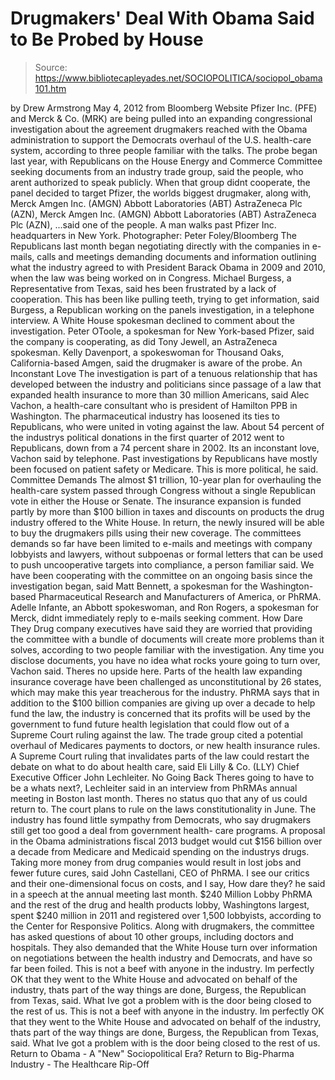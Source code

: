 # Drugmakers' Deal With Obama Said to Be Probed by House

> Source: https://www.bibliotecapleyades.net/SOCIOPOLITICA/sociopol_obama101.htm

by Drew Armstrong
May 4, 2012
from Bloomberg Website
Pfizer Inc. (PFE) and Merck & Co. (MRK) are being pulled into an expanding congressional investigation about the agreement drugmakers reached with the Obama administration to support the Democrats overhaul of the U.S. health-care system, according to three people familiar with the talks. The probe began last year, with Republicans on the House Energy and Commerce Committee seeking documents from an industry trade group, said the people, who arent authorized to speak publicly.
When that group didnt cooperate, the panel decided to target Pfizer, the worlds biggest drugmaker, along with,
Merck Amgen Inc. (AMGN) Abbott Laboratories (ABT) AstraZeneca Plc (AZN),
Merck
Amgen Inc. (AMGN)
Abbott Laboratories (ABT)
AstraZeneca Plc (AZN),
...said one of the people.
A man walks past Pfizer Inc. headquarters in New York.
Photographer: Peter Foley/Bloomberg
The Republicans last month began negotiating directly with the companies in e-mails, calls and meetings demanding documents and information outlining what the industry agreed to with President Barack Obama in 2009 and 2010, when the law was being worked on in Congress.
Michael Burgess, a Representative from Texas, said hes been frustrated by a lack of cooperation.
This has been like pulling teeth, trying to get information, said Burgess, a Republican working on the panels investigation, in a telephone interview.
A White House spokesman declined to comment about the investigation.
Peter OToole, a spokesman for New York-based Pfizer, said the company is cooperating, as did Tony Jewell, an AstraZeneca spokesman. Kelly Davenport, a spokeswoman for Thousand Oaks, California-based Amgen, said the drugmaker is aware of the probe.
An Inconstant Love The investigation is part of a tenuous relationship that has developed between the industry and politicians since passage of a law that expanded health insurance to more than 30 million Americans, said Alec Vachon, a health-care consultant who is president of Hamilton PPB in Washington.
The pharmaceutical industry has loosened its ties to Republicans, who were united in voting against the law. About 54 percent of the industrys political donations in the first quarter of 2012 went to Republicans, down from a 74 percent share in 2002.
Its an inconstant love, Vachon said by telephone. Past investigations by Republicans have mostly been focused on patient safety or Medicare. This is more political, he said.
Committee Demands The almost $1 trillion, 10-year plan for overhauling the health-care system passed through Congress without a single Republican vote in either the House or Senate.
The insurance expansion is funded partly by more than $100 billion in taxes and discounts on products the drug industry offered to the White House. In return, the newly insured will be able to buy the drugmakers pills using their new coverage. The committees demands so far have been limited to e-mails and meetings with company lobbyists and lawyers, without subpoenas or formal letters that can be used to push uncooperative targets into compliance, a person familiar said.
We have been cooperating with the committee on an ongoing basis since the investigation began, said Matt Bennett, a spokesman for the Washington-based Pharmaceutical Research and Manufacturers of America, or PhRMA.
Adelle Infante, an Abbott spokeswoman, and Ron Rogers, a spokesman for Merck, didnt immediately reply to e-mails seeking comment.
How Dare They Drug company executives have said they are worried that providing the committee with a bundle of documents will create more problems than it solves, according to two people familiar with the investigation.
Any time you disclose documents, you have no idea what rocks youre going to turn over, Vachon said. Theres no upside here.
Parts of the health law expanding insurance coverage have been challenged as unconstitutional by 26 states, which may make this year treacherous for the industry. PhRMA says that in addition to the $100 billion companies are giving up over a decade to help fund the law, the industry is concerned that its profits will be used by the government to fund future health legislation that could flow out of a Supreme Court ruling against the law. The trade group cited a potential overhaul of Medicares payments to doctors, or new health insurance rules. A Supreme Court ruling that invalidates parts of the law could restart the debate on what to do about health care, said Eli Lilly & Co. (LLY) Chief Executive Officer John Lechleiter.
No Going Back
Theres going to have to be a whats next?, Lechleiter said in an interview from PhRMAs annual meeting in Boston last month. Theres no status quo that any of us could return to.
The court plans to rule on the laws constitutionality in June. The industry has found little sympathy from Democrats, who say drugmakers still get too good a deal from government health- care programs. A proposal in the Obama administrations fiscal 2013 budget would cut $156 billion over a decade from Medicare and Medicaid spending on the industrys drugs. Taking more money from drug companies would result in lost jobs and fewer future cures, said John Castellani, CEO of PhRMA.
I see our critics and their one-dimensional focus on costs, and I say, How dare they? he said in a speech at the annual meeting last month.
$240 Million Lobby PhRMA and the rest of the drug and health products lobby, Washingtons largest, spent $240 million in 2011 and registered over 1,500 lobbyists, according to the Center for Responsive Politics. Along with drugmakers, the committee has asked questions of about 10 other groups, including doctors and hospitals.
They also demanded that the White House turn over information on negotiations between the health industry and Democrats, and have so far been foiled.
This is not a beef with anyone in the industry. Im perfectly OK that they went to the White House and advocated on behalf of the industry, thats part of the way things are done, Burgess, the Republican from Texas, said. What Ive got a problem with is the door being closed to the rest of us.
This is not a beef with anyone in the industry. Im perfectly OK that they went to the White House and advocated on behalf of the industry, thats part of the way things are done, Burgess, the Republican from Texas, said.
What Ive got a problem with is the door being closed to the rest of us.
Return to Obama - A "New" Sociopolitical Era?
Return to Big-Pharma Industry - The Healthcare Rip-Off
